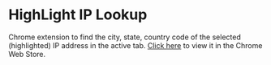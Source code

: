 # HighLight IP Lookup
Chrome extension to find the city, state, country code of the selected (highlighted) IP address in the active tab.  [Click here](https://chrome.google.com/webstore/detail/highlight-ip-lookup/ieepfodddhpbeabnpaikeimelgejgkhn?hl=en) to view it in the Chrome Web Store.